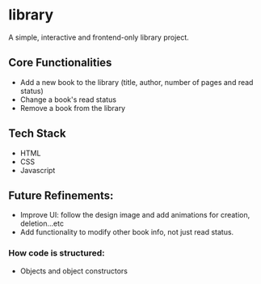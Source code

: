 # library
A simple, interactive and frontend-only library project.

## Core Functionalities
- Add a new book to the library (title, author, number of pages and read status)
- Change a book's read status
- Remove a book from the library

## Tech Stack
- HTML
- CSS
- Javascript

## Future Refinements:
- Improve UI: follow the design image and add animations for creation, deletion...etc
- Add functionality to modify other book info, not just read status.

### How code is structured:
- Objects and object constructors
